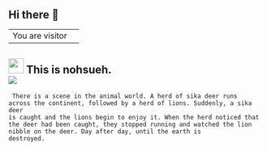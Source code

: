 <h2> 
  Hi there 👋
  <table>
    <tr>
      <td>You are visitor</td>
      <td><img src="https://profile-counter.glitch.me/NOhsueh/count.svg" alt="" /></td>
    </tr>
  </table>
</h2>

<h2>
  <img src="https://emojis.slackmojis.com/emojis/images/1495224255/2288/christmas_parrot.gif?1495224255" width="30"/>
  This is nohsueh.
  <br>
  <img src="https://github-readme-stats.vercel.app/api?username=NOhsueh&bg_color=45,E76544,8F4E92&title_color=FFFFFF&text_color=FFFFFF&icon_color=FFFFFF&show_icons=true&hide_border=true">
</h2>

<code>  There is a scene in the animal world. A herd of sika deer runs across the continent, followed by a herd of lions. Suddenly, a sika deer is caught and the lions begin to enjoy it. When the herd noticed that the deer had been caught, they stopped running and watched the lion nibble on the deer. Day after day, until the earth is destroyed.</code>
